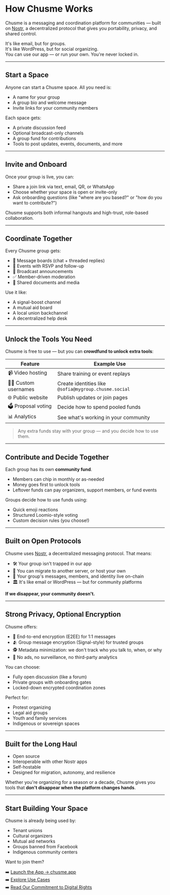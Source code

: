 # How Chusme Works

Chusme is a messaging and coordination platform for communities — built on [Nostr](https://nostr.com/), a decentralized protocol that gives you portability, privacy, and shared control.

It's like email, but for groups.  
It's like WordPress, but for social organizing.  
You can use our app — or run your own. You're never locked in.

---

## Start a Space

Anyone can start a Chusme space. All you need is:

- A name for your group
- A group bio and welcome message
- Invite links for your community members

Each space gets:
- A private discussion feed
- Optional broadcast-only channels
- A group fund for contributions
- Tools to post updates, events, documents, and more

---

## Invite and Onboard

Once your group is live, you can:

- Share a join link via text, email, QR, or WhatsApp  
- Choose whether your space is open or invite-only  
- Ask onboarding questions (like "where are you based?" or "how do you want to contribute?")

Chusme supports both informal hangouts and high-trust, role-based collaboration.

---

## Coordinate Together

Every Chusme group gets:

- 📣 Message boards (chat + threaded replies)
- 📆 Events with RSVP and follow-up
- 🧭 Broadcast announcements
- ✅ Member-driven moderation
- 📂 Shared documents and media

Use it like:
- A signal-boost channel
- A mutual aid board
- A local union backchannel
- A decentralized help desk

---

## Unlock the Tools You Need

Chusme is free to use — but you can **crowdfund to unlock extra tools**:

| Feature | Example Use |
|--------|--------------|
| 📹 Video hosting | Share training or event replays |
| 🧑‍💼 Custom usernames | Create identities like `@sofia@mygroup.chusme.social` |
| 🌐 Public website | Publish updates or join pages |
| 🗳️ Proposal voting | Decide how to spend pooled funds |
| 📊 Analytics | See what's working in your community |

> Any extra funds stay with your group — and you decide how to use them.

---

## Contribute and Decide Together

Each group has its own **community fund**.

- Members can chip in monthly or as-needed
- Money goes first to unlock tools
- Leftover funds can pay organizers, support members, or fund events

Groups decide how to use funds using:
- Quick emoji reactions
- Structured Loomio-style voting
- Custom decision rules (you choose!)

---

## Built on Open Protocols

Chusme uses [Nostr](https://github.com/nostr-protocol/nostr), a decentralized messaging protocol. That means:

- 🛠️ Your group isn't trapped in our app  
- 📨 You can migrate to another server, or host your own  
- 🔗 Your group's messages, members, and identity live on-chain  
- 🏛️ It's like email or WordPress — but for community platforms

**If we disappear, your community doesn't.**

---

## Strong Privacy, Optional Encryption

Chusme offers:

- 🔐 End-to-end encryption (E2EE) for 1:1 messages  
- 🫂 Group message encryption (Signal-style) for trusted groups  
- 🕵️ Metadata minimization: we don't track who you talk to, when, or why  
- 🚫 No ads, no surveillance, no third-party analytics

You can choose:
- Fully open discussion (like a forum)
- Private groups with onboarding gates
- Locked-down encrypted coordination zones

Perfect for:
- Protest organizing  
- Legal aid groups  
- Youth and family services  
- Indigenous or sovereign spaces

---

## Built for the Long Haul

- Open source  
- Interoperable with other Nostr apps  
- Self-hostable  
- Designed for migration, autonomy, and resilience

Whether you're organizing for a season or a decade, Chusme gives you tools that **don't disappear when the platform changes hands**.

---

## Start Building Your Space

Chusme is already being used by:

- Tenant unions  
- Cultural organizers  
- Mutual aid networks  
- Groups banned from Facebook  
- Indigenous community centers

Want to join them?

➡️ [Launch the App → chusme.app](https://chusme.app)  
➡️ [Explore Use Cases](https://chusme.social/use-cases)  
➡️ [Read Our Commitment to Digital Rights](https://rights.social)